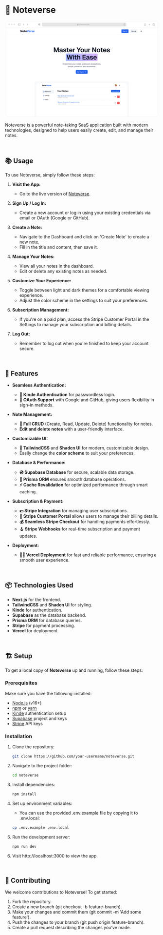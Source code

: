 # 📝 Noteverse

![Preview](./public/readme-img.png)


Noteverse is a powerful note-taking SaaS application built with modern technologies, designed to help users easily create, edit, and manage their notes.


<br>

## 📚 Usage

To use Noteverse, simply follow these steps:

1. **Visit the App:**
   - Go to the live version of [Noteverse](https://noteverse-saas.vercel.app/).

2. **Sign Up / Log In:**
   - Create a new account or log in using your existing credentials via email or OAuth (Google or GitHub).

3. **Create a Note:**
   - Navigate to the Dashboard and click on 'Create Note' to create a new note.
   - Fill in the title and content, then save it.

4. **Manage Your Notes:**
   - View all your notes in the dashboard.
   - Edit or delete any existing notes as needed.

5. **Customize Your Experience:**
   - Toggle between light and dark themes for a comfortable viewing experience.
   - Adjust the color scheme in the settings to suit your preferences.

6. **Subscription Management:**
   - If you're on a paid plan, access the Stripe Customer Portal in the Settings to manage your subscription and billing details.

7. **Log Out:**
   - Remember to log out when you're finished to keep your account secure.


<br>


## 🚀 Features

- **Seamless Authentication:**
  - **🔐 Kinde Authentication** for passwordless login.
  - **🔑 OAuth Support** with Google and GitHub, giving users flexibility in sign-in methods.

- **Note Management:**
  - **📝 Full CRUD** (Create, Read, Update, Delete) functionality for notes.
  - **Edit and delete notes** with a user-friendly interface.

- **Customizable UI:**
  - **🎨 TailwindCSS** and **Shadcn UI** for modern, customizable design.
  - Easily change the **color scheme** to suit your preferences.

- **Database & Performance:**
  - **💿 Supabase Database** for secure, scalable data storage.
  - **💨 Prisma ORM** ensures smooth database operations.
  - **⚡ Cache Revalidation** for optimized performance through smart caching.

- **Subscription & Payment:**
  - **💵 Stripe Integration** for managing user subscriptions.
  - **🔄 Stripe Customer Portal** allows users to manage their billing details.
  - **💰 Seamless Stripe Checkout** for handling payments effortlessly.
  - **🪝 Stripe Webhooks** for real-time subscription and payment updates.

- **Deployment:**
  - **😶‍🌫️ Vercel Deployment** for fast and reliable performance, ensuring a smooth user experience.

<br>

## 📦 Technologies Used
- **Next.js** for the frontend.
- **TailwindCSS** and **Shadcn UI** for styling.
- **Kinde** for authentication.
- **Supabase** as the database backend.
- **Prisma ORM** for database queries.
- **Stripe** for payment processing.
- **Vercel** for deployment.

<br>

## 🏗️ Setup

To get a local copy of **Noteverse** up and running, follow these steps:

### Prerequisites

Make sure you have the following installed:

- [Node.js](https://nodejs.org/) (v16+)
- [npm](https://www.npmjs.com/) or [yarn](https://yarnpkg.com/)
- [Kinde](https://kinde.com/) authentication setup
- [Supabase](https://supabase.com/) project and keys
- [Stripe](https://stripe.com/) API keys

### Installation

1. Clone the repository:
   ```bash
   git clone https://github.com/your-username/noteverse.git

2. Navigate to the project folder:
    ```bash
    cd noteverse

3. Install dependencies:
    ```bash
    npm install

4. Set up environment variables:
    
    - You can use the provided .env.example file by copying it to .env.local:
      
    ```bash
    cp .env.example .env.local

5. Run the development server:
    ```bash
    npm run dev

6. Visit http://localhost:3000 to view the app.


<br>


## 🤝 Contributing
We welcome contributions to Noteverse! To get started:

1. Fork the repository.
2. Create a new branch (git checkout -b feature-branch).
3. Make your changes and commit them (git commit -m 'Add some feature').
4. Push the changes to your branch (git push origin feature-branch).
5. Create a pull request describing the changes you've made.
